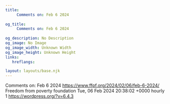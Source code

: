 ```yaml
---
title: 
     Comments on: Feb 6 2024
    
og_title: 
     Comments on: Feb 6 2024
    
og_description: No Description
og_image: No Image
og_image_width: Unknown Width
og_image_height: Unknown Height
links:
   hreflangs:

layout: layouts/base.njk
---
```

Comments on: Feb 6 2024  https://www.ffpf.org/2024/02/06/feb-6-2024/  Freedom
from poverty foundation  Tue, 06 Feb 2024 20:38:02 +0000  hourly  1
https://wordpress.org/?v=6.4.3

